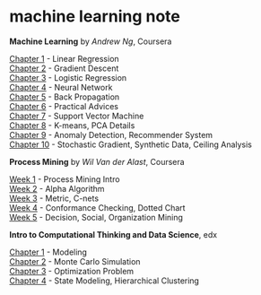 # machine learning note

**Machine Learning** by *Andrew Ng*, Coursera

[Chapter 1](http://1ambda.github.io/machine-learning-week-1/) - Linear Regression  
[Chapter 2](http://1ambda.github.io/machine-learning-week-2/) - Gradient Descent  
[Chapter 3](http://1ambda.github.io/machine-learning-week-3/) - Logistic Regression  
[Chapter 4](http://1ambda.github.io/machine-learning-week-4/) - Neural Network  
[Chapter 5](http://1ambda.github.io/machine-learning-week-5/) - Back Propagation  
[Chapter 6](http://1ambda.github.io/machine-learning-week-6/) - Practical Advices  
[Chapter 7](http://1ambda.github.io/machine-learning-week-7/) - Support Vector Machine  
[Chapter 8](http://1ambda.github.io/machine-learning-week-8/) - K-means, PCA Details   
[Chapter 9](http://1ambda.github.io/machine-learning-week-9/) - Anomaly Detection, Recommender System     
[Chapter 10](http://1ambda.github.io/machine-learning-week-10/) - Stochastic Gradient, Synthetic Data, Ceiling Analysis  

**Process Mining** by *Wil Van der Alast*, Coursera

[Week 1](http://1ambda.github.io/process-mining-week1/) - Process Mining Intro  
[Week 2](http://1ambda.github.io/process-mining-week2/) - Alpha Algorithm  
[Week 3](http://1ambda.github.io/process-mining-week3/) - Metric, C-nets  
[Week 4](http://1ambda.github.io/process-mining-week4/) - Conformance Checking, Dotted Chart  
[Week 5](http://1ambda.github.io/process-mining-week5/) - Decision, Social, Organization Mining  

**Intro to Computational Thinking and Data Science**, edx

[Chapter 1](http://1ambda.github.io/edx-600-2x-1/) - Modeling  
[Chapter 2](http://1ambda.github.io/edx-600-2x-2/) - Monte Carlo Simulation  
[Chapter 3](http://1ambda.github.io/edx-600-2x-3/) - Optimization Problem  
[Chapter 4](http://1ambda.github.io/edx-600-2x-4/) - State Modeling, Hierarchical Clustering   

